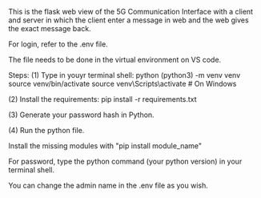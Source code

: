 This is the flask web view of the 5G Communication Interface with a client and server 
in which the client enter a message in web and the web gives the exact message back.

For login, refer to the .env file.

The file needs to be done in the virtual environment on VS code.

Steps:
(1) Type in youyr terminal shell: 
    python (python3) -m venv venv
    source venv/bin/activate
    source venv\Scripts\activate # On Windows

(2) Install the requirements: pip install -r requirements.txt

(3) Generate your password hash in Python.

(4) Run the python file.

Install the missing modules with "pip install module_name"

For password, type the python command (your python version) in your terminal shell.

You can change the admin name in the .env file as you wish.
